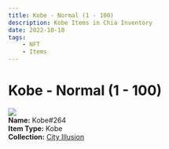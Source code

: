 ```yaml
---
title: Kobe - Normal (1 - 100)
description: Kobe Items in Chia Inventory
date: 2022-10-10
tags:
    - NFT
    - Items
---
```


# Kobe - Normal (1 - 100)
<div class="item_thumbnail">
<img loading="lazy" src="https://xiyegxo23regrs5o7oghaxjubxhj7bzm25n3ckwf6qaamueycsnq.arweave.net/ujBDXdrcSGjLrvuMcF00Dc6fhyzXW7EqxfQABlCYFJs"><br/>
<div><strong>Name:</strong> Kobe#264</div>
<div><strong>Item Type:</strong> Kobe</div>
<div><strong>Collection:</strong> <a href="https://www.spacescan.io/xch/nft/collection/col1lend2dcn558km4wcwta4xnkfv3xpcmlp9kyt0m909emvfxechlyqdl5ndg">City Illusion</a></div>
</div>

